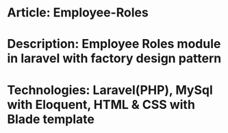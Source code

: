 # Article: Employee-Roles
# Description: Employee Roles module in laravel with factory design pattern
# Technologies: Laravel(PHP), MySql with Eloquent, HTML & CSS with Blade template
    

